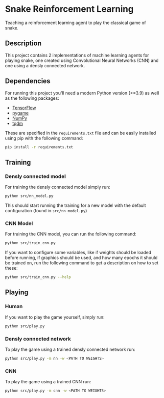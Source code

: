 # Snake Reinforcement Learning

Teaching a reinforcement learning agent to play the classical game of snake.

## Description

This project contains 2 implementations of machine learning agents for playing snake, one created using Convolutional Neural Networks (CNN) and one using a densly connected network.

## Dependencies

For running this project you'll need a modern Python version (>=3.9) as well as the following packages:

- [TensorFlow](https://www.tensorflow.org/)
- [pygame](https://www.pygame.org/)
- [NumPy](https://numpy.org/)
- [tqdm](https://github.com/tqdm/tqdm)

These are specified in the `requirements.txt` file and can be easily installed using pip with the following command:

```bash
pip install -r requirements.txt
```

## Training

### Densly connected model

For training the densly connected model simply run:

```bash
python src/nn_model.py
```

This should start running the training for a new model with the default configuration (found in `src/nn_model.py`)

### CNN Model

For training the CNN model, you can run the following command:

```bash
python src/train_cnn.py
```

If you want to configure some variables, like if weights should be loaded before running, if graphics should be used, and how many epochs it should be trained on, run the following command to get a description on how to set these:

```bash
python src/train_cnn.py --help
```

## Playing

### Human

If you want to play the game yourself, simply run:

```bash
python src/play.py
```

### Densly connected network

To play the game using a trained densly connected network run:

```bash
python src/play.py -m nn -w <PATH TO WEIGHTS>
```

### CNN

To play the game using a trained CNN run:

```bash
python src/play.py -m cnn -w <PATH TO WEIGHTS>
```
